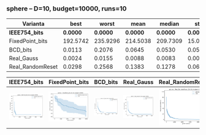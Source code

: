 ### sphere – D=10, budget=10000, runs=10

| Varianta | best | worst | mean | median | std |
|-----------|-------|-------|------|--------|------|
| **IEEE754_bits** | **0.0000** | **0.0000** | **0.0000** | **0.0000** | **0.0000** |
| FixedPoint_bits | 192.5742 | 235.9296 | 214.5038 | 209.7309 | 15.0625 |
| BCD_bits | 0.0113 | 0.2076 | 0.0645 | 0.0530 | 0.0535 |
| Real_Gauss | 0.0024 | 0.0155 | 0.0088 | 0.0083 | 0.0039 |
| Real_RandomReset | 0.0298 | 0.2568 | 0.1383 | 0.1278 | 0.0657 |

| IEEE754_bits | FixedPoint_bits | BCD_bits | Real_Gauss | Real_RandomReset |
| --- | --- | --- | --- | --- |
| ![IEEE754_bits](IEEE754_bits.png) | ![FixedPoint_bits](FixedPoint_bits.png) | ![BCD_bits](BCD_bits.png) | ![Real_Gauss](Real_Gauss.png) | ![Real_RandomReset](Real_RandomReset.png) |
